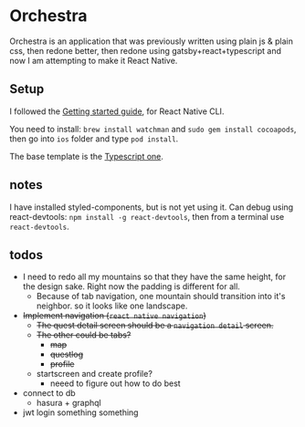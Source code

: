 # Orchestra

Orchestra is an application that was previously written using plain js & plain css, then redone better, then redone using gatsby+react+typescript and now I am attempting to make it React Native.

## Setup

I followed the [Getting started guide](https://reactnative.dev/docs/0.60/getting-started), for React Native CLI.

You need to install: `brew install watchman` and `sudo gem install cocoapods`, then go into `ios` folder and type `pod install`.

The base template is the [Typescript one](https://reactnative.dev/docs/typescript).

## notes

I have installed styled-components, but is not yet using it.
Can debug using react-devtools: `npm install -g react-devtools`, then from a terminal use `react-devtools`.

## todos

- I need to redo all my mountains so that they have the same height, for the design sake. Right now the padding is different for all.
  - Because of tab navigation, one mountain should transition into it's neighbor. so it looks like one landscape.
- ~~Implement navigation (`react native navigation`)~~
  - ~~The quest detail screen should be a `navigation detail` screen.~~
  - ~~The other could be tabs?~~
    - ~~map~~
    - ~~questlog~~
    - ~~profile~~
  - startscreen and create profile?
    - neeed to figure out how to do best
- connect to db
  - hasura + graphql
- jwt login something something
